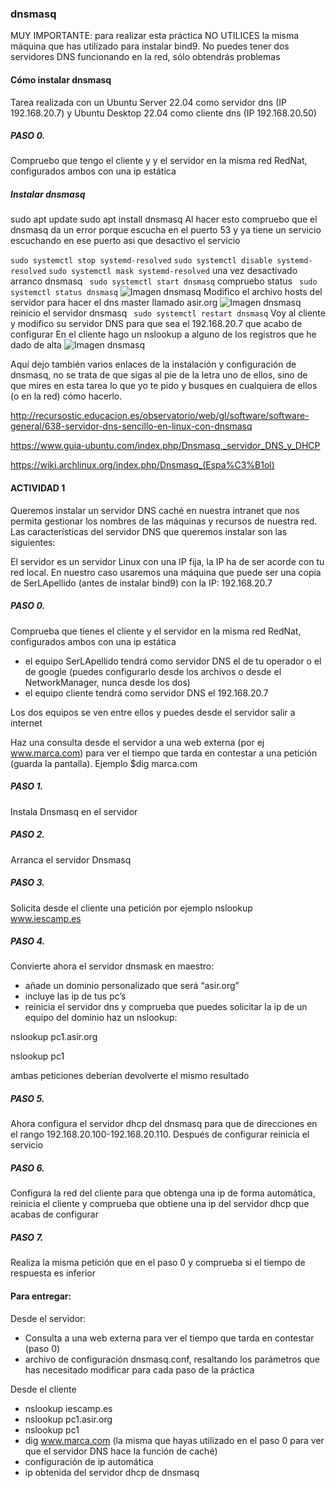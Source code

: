 ### dnsmasq
MUY IMPORTANTE: para realizar esta práctica NO UTILICES la misma máquina que has utilizado para instalar bind9. No puedes tener dos servidores DNS funcionando en la red, sólo obtendrás problemas
#### Cómo instalar dnsmasq
Tarea realizada con un Ubuntu Server 22.04 como servidor dns (IP 192.168.20.7) y Ubuntu Desktop 22.04 como cliente dns (IP 192.168.20.50)
##### PASO 0.
Compruebo que tengo el cliente y y el servidor en la misma red RedNat, configurados ambos con una ip estática
##### Instalar dnsmasq
sudo apt update
sudo apt install dnsmasq
Al hacer esto compruebo que el dnsmasq da un error porque escucha en el puerto 53 y ya tiene un servicio escuchando en ese puerto asi que desactivo el servicio

```sudo systemctl stop systemd-resolved```
```sudo systemctl disable systemd-resolved```
```sudo systemctl mask systemd-resolved```
una vez desactivado arranco dnsmasq
``` sudo systemctl start dnsmasq```
compruebo status
``` sudo systemctl status dnsmasq```
![Imagen dnsmasq](/img/dnsmasq1.png)
Modifico el archivo hosts del servidor para hacer el dns master llamado asir.org
![Imagen dnsmasq](/img/dnsmasq2.png)
reinicio el servidor dnsmasq
``` sudo systemctl restart dnsmasq```
Voy al cliente y modifico su servidor DNS para que sea el 192.168.20.7 que acabo de configurar
En el cliente hago un nslookup a alguno de los registros que he dado de alta
![Imagen dnsmasq](/img/dnsmasq3.png)

Aquí dejo también varios enlaces de la instalación y configuración de dnsmasq, no se trata de que sigas al pie de la letra uno de ellos, sino de que mires en esta tarea lo que yo te pido y busques en cualquiera de ellos (o en la red) cómo hacerlo.

http://recursostic.educacion.es/observatorio/web/gl/software/software-general/638-servidor-dns-sencillo-en-linux-con-dnsmasq

https://www.guia-ubuntu.com/index.php/Dnsmasq,_servidor_DNS_y_DHCP

https://wiki.archlinux.org/index.php/Dnsmasq_(Espa%C3%B1ol)

#### ACTIVIDAD 1

Queremos instalar un servidor DNS caché en nuestra intranet que nos permita gestionar los nombres de las máquinas y recursos de nuestra red. Las características del servidor DNS que queremos instalar son las siguientes:

El servidor es un servidor Linux con una IP fija, la IP ha de ser acorde con tu red local. En nuestro caso usaremos una máquina que puede ser una copia de SerLApellido (antes de instalar bind9) con la IP: 192.168.20.7

##### PASO 0.

Comprueba que tienes el cliente y el servidor en la misma red RedNat, configurados ambos con una ip estática
- el equipo SerLApellido tendrá como servidor DNS el de tu operador o el de google (puedes configurarlo desde los archivos o desde el NetworkManager, nunca desde los dos)
- el equipo cliente tendrá como servidor DNS el 192.168.20.7

Los dos equipos se ven entre ellos y puedes desde el servidor salir a internet

Haz una consulta desde el servidor a una web externa (por ej www.marca.com) para ver el tiempo que tarda en contestar a una petición (guarda la pantalla). Ejemplo $dig marca.com

##### PASO 1.
Instala Dnsmasq en el servidor

##### PASO 2.
Arranca el servidor Dnsmasq

##### PASO 3.
Solicita desde el cliente una petición por ejemplo nslookup www.iescamp.es

##### PASO 4.
Convierte ahora el servidor dnsmask en maestro:

- añade un dominio personalizado que será “asir.org”
- incluye las ip de tus pc’s
- reinicia el servidor dns y comprueba que puedes solicitar la ip de un equipo del dominio haz un nslookup:

nslookup pc1.asir.org

nslookup pc1

ambas peticiones deberían devolverte el mismo resultado

##### PASO 5.
Ahora configura el servidor dhcp del dnsmasq para que de direcciones en el rango 192.168.20.100-192.168.20.110. Después de configurar reinicia el servicio

##### PASO 6.
Configura la red del cliente para que obtenga una ip de forma automática, reinicia el cliente y comprueba que obtiene una ip del servidor dhcp que acabas de configurar

##### PASO 7.
Realiza la misma petición que en el paso 0 y comprueba si el tiempo de respuesta es inferior

#### Para entregar:

Desde el servidor:

- Consulta a una web externa para ver el tiempo que tarda en contestar (paso 0)
- archivo de configuración dnsmasq.conf, resaltando los parámetros que has necesitado modificar para cada paso de la práctica

Desde el cliente

- nslookup iescamp.es
- nslookup pc1.asir.org
- nslookup pc1
- dig www.marca.com (la misma que hayas utilizado en el paso 0 para ver que el servidor DNS hace la función de caché)
- configuración de ip automática
- ip obtenida del servidor dhcp de dnsmasq
